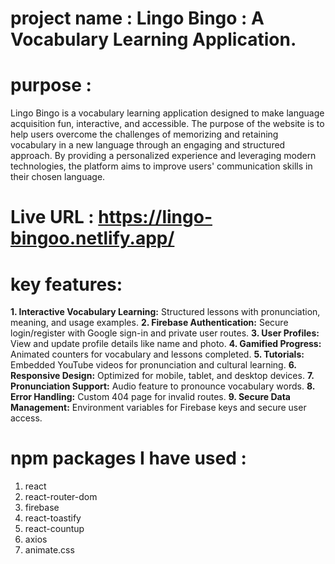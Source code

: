 # project name : Lingo Bingo : A Vocabulary Learning Application.

# purpose  : 
Lingo Bingo is a vocabulary learning application designed to make language acquisition fun, interactive, and accessible. The purpose of the website is to help users overcome the challenges of memorizing and retaining vocabulary in a new language through an engaging and structured approach. By providing a personalized experience and leveraging modern technologies, the platform aims to improve users' communication skills in their chosen language.

# Live URL : https://lingo-bingoo.netlify.app/

# key features:
**1. Interactive Vocabulary Learning:** Structured lessons with pronunciation, meaning, and usage examples.
**2. Firebase Authentication:** Secure login/register with Google sign-in and private user routes.
**3. User Profiles:** View and update profile details like name and photo.
**4. Gamified Progress:** Animated counters for vocabulary and lessons completed.
**5. Tutorials:** Embedded YouTube videos for pronunciation and cultural learning.
**6. Responsive Design:** Optimized for mobile, tablet, and desktop devices.
**7. Pronunciation Support:** Audio feature to pronounce vocabulary words.
**8. Error Handling:** Custom 404 page for invalid routes.
**9. Secure Data Management:** Environment variables for Firebase keys and secure user access.

# npm packages I have used :
1. react
2. react-router-dom
3. firebase
4. react-toastify
5. react-countup
6. axios
7. animate.css
   

